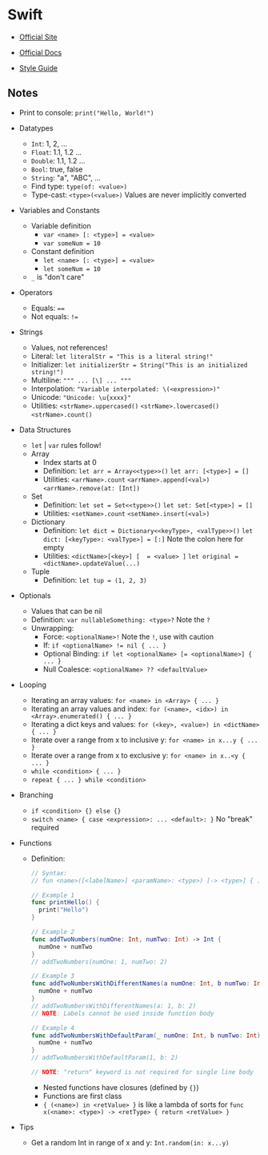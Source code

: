 # Swift

- [Official Site](https://www.swift.org)

- [Official Docs](https://www.swift.org/documentation/)

- [Style Guide](https://www.swift.org/documentation/api-design-guidelines/)

## Notes

- Print to console: `print("Hello, World!")`

- Datatypes

  - `Int`: 1, 2, ...
  - `Float`: 1.1, 1.2 ...
  - `Double`: 1.1, 1.2 ...
  - `Bool`: true, false
  - `String`: "a", "ABC", ...
  - Find type: `type(of: <value>)`
  - Type-cast: `<type>(<value>)` Values are never implicitly converted

- Variables and Constants

  - Variable definition
    - `var <name> [: <type>] = <value>`
    - `var someNum = 10`
  - Constant definition
    - `let <name> [: <type>] = <value>`
    - `let someNum = 10`
  - `_` is "don't care"

- Operators

  - Equals: `==`
  - Not equals: `!=`

- Strings

  - Values, not references!
  - Literal: `let literalStr = "This is a literal string!"`
  - Initializer: `let initializerStr = String("This is an initialized string!")`
  - Multiline: `""" ... [\] ... """`
  - Interpolation: `"Variable interpolated: \(<expression>)"`
  - Unicode: `"Unicode: \u{xxxx}"`
  - Utilities: `<strName>.uppercased()` `<strName>.lowercased()` `<strName>.count()`

- Data Structures

  - `let` | `var` rules follow!
  - Array
    - Index starts at 0
    - Definition: `let arr = Array<<type>>()` `let arr: [<type>] = []`
    - Utilities: `<arrName>.count` `<arrName>.append(<val>)` `<arrName>.remove(at: [Int])`
  - Set
    - Definition: `let set = Set<<type>>()` `let set: Set[<type>] = []`
    - Utilities: `<setName>.count` `<setName>.insert(<val>)`
  - Dictionary
    - Definition: `let dict = Dictionary<<keyType>, <valType>>()` `let dict: [<keyType>: <valType>] = [:]` Note the colon here for empty
    - Utilities: `<dictName>[<key>] [  = <value> ]` `let original = <dictName>.updateValue(...)`
  - Tuple
    - Definition: `let tup = (1, 2, 3)`

- Optionals

  - Values that can be nil
  - Definition: `var nullableSomething: <type>?` Note the `?`
  - Unwrapping:
    - Force: `<optionalName>!` Note the `!`, use with caution
    - If: `if <optionalName> != nil { ... }`
    - Optional Binding: `if let <optionalName> [= <optionalName>] { ... }`
    - Null Coalesce: `<optionalName> ?? <defaultValue>`

- Looping

  - Iterating an array values: `for <name> in <Array> { ... }`
  - Iterating an array values and index: `for (<name>, <idx>) in <Array>.enumerated() { ... }`
  - Iterating a dict keys and values: `for (<key>, <value>) in <dictName> { ... }`
  - Iterate over a range from x to inclusive y: `for <name> in x...y { ... }`
  - Iterate over a range from x to exclusive y: `for <name> in x..<y { ... }`
  - `while <condition> { ... }`
  - `repeat { ... } while <condition>`

- Branching

  - `if <condition> {} else {}`
  - `switch <name> { case <expression>: ... <default>: }` No "break" required

- Functions

  - Definition:

    ```swift
    // Syntax:
    // fun <name>([<labelName>] <paramName>: <type>) [-> <type>] { ... }

    // Example 1
    func printHello() {
      print("Hello")
    }

    // Example 2
    func addTwoNumbers(numOne: Int, numTwo: Int) -> Int {
      numOne + numTwo
    }
    // addTwoNumbers(numOne: 1, numTwo: 2)

    // Example 3
    func addTwoNumbersWithDifferentNames(a numOne: Int, b numTwo: Int) -> Int {
      numOne + numTwo
    }
    // addTwoNumbersWithDifferentNames(a: 1, b: 2)
    // NOTE: Labels cannot be used inside function body

    // Example 4
    func addTwoNumbersWithDefaultParam(_ numOne: Int, b numTwo: Int) -> Int {
      numOne + numTwo
    }
    // addTwoNumbersWithDefaultParam(1, b: 2)

    // NOTE: "return" keyword is not required for single line body
    ```

    - Nested functions have closures (defined by `{}`)
    - Functions are first class
    - `{ (<name>) in <retValue> }` is like a lambda of sorts for `func x(<name>: <type>) -> <retType> { return <retValue> }`

- Tips

  - Get a random Int in range of x and y: `Int.random(in: x...y)`
